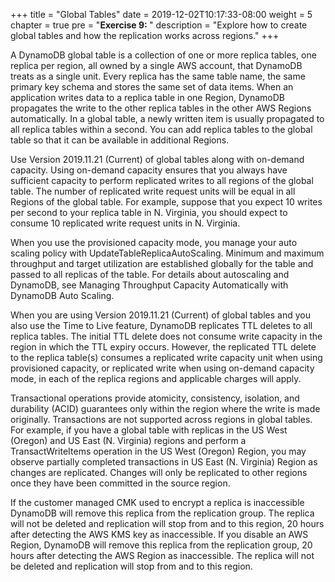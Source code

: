 +++
title = "Global Tables"
date = 2019-12-02T10:17:33-08:00
weight = 5
chapter = true
pre = "<b>Exercise 9: </b>"
description = "Explore how to create global tables and how the replication works across regions."
+++

A DynamoDB global table is a collection of one or more replica tables, one replica per region, all owned by a single AWS account, that DynamoDB treats as a single unit. Every replica has the same table name, the same primary key schema and stores the same set of data items. When an application writes data to a replica table in one Region, DynamoDB propagates the write to the other replica tables in the other AWS Regions automatically. In a global table, a newly written item is usually propagated to all replica tables within a second. You can add replica tables to the global table so that it can be available in additional Regions.

Use Version 2019.11.21 (Current) of global tables along with on-demand capacity. Using on-demand capacity ensures that you always have sufficient capacity to perform replicated writes to all regions of the global table. The number of replicated write request units will be equal in all Regions of the global table. For example, suppose that you expect 10 writes per second to your replica table in N. Virginia, you should expect to consume 10 replicated write request units in N. Virginia. 

When you use the provisioned capacity mode, you manage your auto scaling policy with UpdateTableReplicaAutoScaling. Minimum and maximum throughput and target utilization are established globally for the table and passed to all replicas of the table. For details about autoscaling and DynamoDB, see Managing Throughput Capacity Automatically with DynamoDB Auto Scaling.

When you are using Version 2019.11.21 (Current) of global tables and you also use the Time to Live feature, DynamoDB replicates TTL deletes to all replica tables. The initial TTL delete does not consume write capacity in the region in which the TTL expiry occurs. However, the replicated TTL delete to the replica table(s) consumes a replicated write capacity unit when using provisioned capacity, or replicated write when using on-demand capacity mode, in each of the replica regions and applicable charges will apply. 

Transactional operations provide atomicity, consistency, isolation, and durability (ACID) guarantees only within the region where the write is made originally. Transactions are not supported across regions in global tables. For example, if you have a global table with replicas in the US West (Oregon) and US East (N. Virginia) regions and perform a TransactWriteItems operation in the US West (Oregon) Region, you may observe partially completed transactions in US East (N. Virginia) Region as changes are replicated. Changes will only be replicated to other regions once they have been committed in the source region. 

If the customer managed CMK used to encrypt a replica is inaccessible DynamoDB will remove this replica from the replication group. The replica will not be deleted and replication will stop from and to this region, 20 hours after detecting the AWS KMS key as inaccessible. If you disable an AWS Region, DynamoDB will remove this replica from the replication group, 20 hours after detecting the AWS Region as inaccessible. The replica will not be deleted and replication will stop from and to this region.
